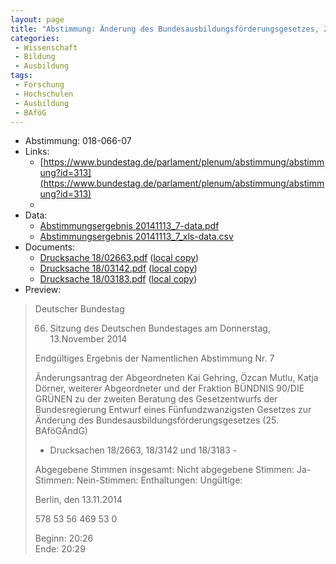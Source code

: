 ```yaml
---
layout: page
title: "Abstimmung: Änderung des Bundesausbildungsförderungsgesetzes, 2. Änderungsantrag Bündnis 90/Die Grünen"
categories:
 - Wissenschaft
 - Bildung
 - Ausbildung
tags:
 - Forschung
 - Hochschulen
 - Ausbildung
 - BAföG
---
```


* Abstimmung: 018-066-07
* Links: 
    * [https://www.bundestag.de/parlament/plenum/abstimmung/abstimmung?id=313](https://www.bundestag.de/parlament/plenum/abstimmung/abstimmung?id=313)
    * 
* Data: 
    * [Abstimmungsergebnis 20141113_7-data.pdf](/res/abstimmungsliste/20141113_7-data.pdf)
    * [Abstimmungsergebnis 20141113_7_xls-data.csv](/res/abstimmungsliste/analyses/20141113_7_xls-data.csv)
* Documents: 
    * [Drucksache 18/02663.pdf](http://dip21.bundestag.de/dip21/btd/18/026/1802663.pdf) ([local copy](/res/abstimmungsdaten/018-066-07/1802663.pdf))
    * [Drucksache 18/03142.pdf](http://dip21.bundestag.de/dip21/btd/18/031/1803142.pdf) ([local copy](/res/abstimmungsdaten/018-066-07/1803142.pdf))
    * [Drucksache 18/03183.pdf](http://dip21.bundestag.de/dip21/btd/18/031/1803183.pdf) ([local copy](/res/abstimmungsdaten/018-066-07/1803183.pdf))
* Preview: 
> Deutscher Bundestag
> 
> 66. Sitzung des Deutschen Bundestages
> am Donnerstag, 13.November 2014
> 
> Endgültiges Ergebnis der Namentlichen Abstimmung Nr. 7
> 
> Änderungsantrag der Abgeordneten Kai Gehring, Özcan Mutlu, Katja Dörner, weiterer
> Abgeordneter und der Fraktion BÜNDNIS 90/DIE GRÜNEN
> zu der zweiten Beratung des Gesetzentwurfs der Bundesregierung
> Entwurf eines Fünfundzwanzigsten Gesetzes zur Änderung des
> Bundesausbildungsförderungsgesetzes (25. BAföGÄndG)
> - Drucksachen 18/2663, 18/3142 und 18/3183 -
> 
> Abgegebene Stimmen insgesamt:
> Nicht abgegebene Stimmen:
> Ja-Stimmen:
> Nein-Stimmen:
> Enthaltungen:
> Ungültige:
> 
> Berlin, den 13.11.2014
> 
> 578
> 53
> 56
> 469
> 53
> 0
> 
> Beginn: 20:26  
> Ende: 20:29
